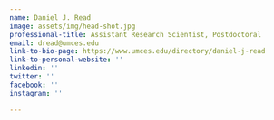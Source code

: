 ```yaml
---
name: Daniel J. Read
image: assets/img/head-shot.jpg
professional-title: Assistant Research Scientist, Postdoctoral
email: dread@umces.edu
link-to-bio-page: https://www.umces.edu/directory/daniel-j-read
link-to-personal-website: ''
linkedin: ''
twitter: ''
facebook: ''
instagram: ''

---
```

